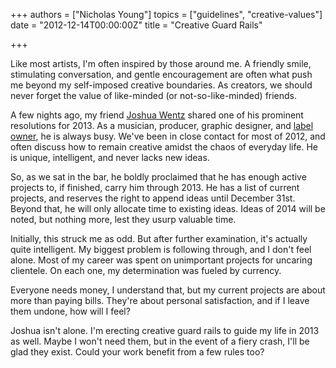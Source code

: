 +++
authors = ["Nicholas Young"]
topics = ["guidelines", "creative-values"]
date = "2012-12-14T00:00:00Z"
title = "Creative Guard Rails"

+++

Like most artists, I'm often inspired by those around me. A friendly smile, stimulating conversation, and gentle encouragement are often what push me beyond my self-imposed creative boundaries. As creators, we should never forget the value of like-minded (or not-so-like-minded) friends.

A few nights ago, my friend [Joshua Wentz](http://joshuawentz.com) shared one of his prominent resolutions for 2013. As a musician, producer, graphic designer, and [label owner](http://sidedownaudio.com), he is always busy. We've been in close contact for most of 2012, and often discuss how to remain creative amidst the chaos of everyday life. He is unique, intelligent, and never lacks new ideas.

So, as we sat in the bar, he boldly proclaimed that he has enough active projects to, if finished, carry him through 2013. He has a list of current projects, and reserves the right to append ideas until December 31st. Beyond that, he will only allocate time to existing ideas. Ideas of 2014 will be noted, but nothing more, lest they usurp valuable time.

Initially, this struck me as odd. But after further examination, it's actually quite intelligent. My biggest problem is following through, and I don't feel alone. Most of my career was spent on unimportant projects for uncaring clientele. On each one, my determination was fueled by currency.

Everyone needs money, I understand that, but my current projects are about more than paying bills. They're about personal satisfaction, and if I leave them undone, how will I feel?

Joshua isn't alone. I'm erecting creative guard rails to guide my life in 2013 as well. Maybe I won't need them, but in the event of a fiery crash, I'll be glad they exist. Could your work benefit from a few rules too?
